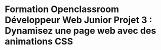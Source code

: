 # Formation Openclassroom Développeur Web Junior Projet 3 : Dynamisez une page web avec des animations CSS
